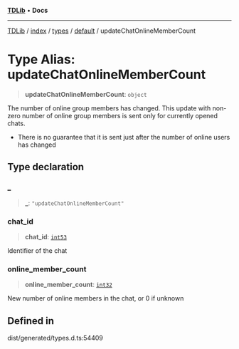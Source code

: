 [**TDLib**](../../../../../../README.md) • **Docs**

***

[TDLib](../../../../../../modules.md) / [index](../../../../../README.md) / [types](../../../README.md) / [default](../README.md) / updateChatOnlineMemberCount

# Type Alias: updateChatOnlineMemberCount

> **updateChatOnlineMemberCount**: `object`

The number of online group members has changed. This update with non-zero number of online group members is sent only for currently opened chats.

- There is no guarantee that it is sent just after the number of online users has changed

## Type declaration

### \_

> **\_**: `"updateChatOnlineMemberCount"`

### chat\_id

> **chat\_id**: [`int53`](int53-1.md)

Identifier of the chat

### online\_member\_count

> **online\_member\_count**: [`int32`](int32-1.md)

New number of online members in the chat, or 0 if unknown

## Defined in

dist/generated/types.d.ts:54409
